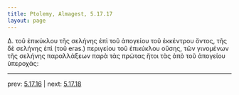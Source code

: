 ```yaml
---
title: Ptolemy, Almagest, 5.17.17
layout: page
---
```


 Δ. τοῦ ἐπικύκλου τῆς σελήνης ἐπὶ τοῦ ἀπογείου τοῦ ἐκκέντρου ὄντος, τῆς δὲ σελήνης ἐπὶ (τοῦ eras.) περιγείου τοῦ ἐπικύκλου οὔσης, τῶν γινομένων τῆς σελήνης παραλλάξεων παρὰ τὰς πρώτας ἤτοι τὰς ἀπὸ τοῦ ἀπογείου ὑπεροχάς:

---

prev: [5.17.16](../5.17.16/) | next: [5.17.18](../5.17.18/)

